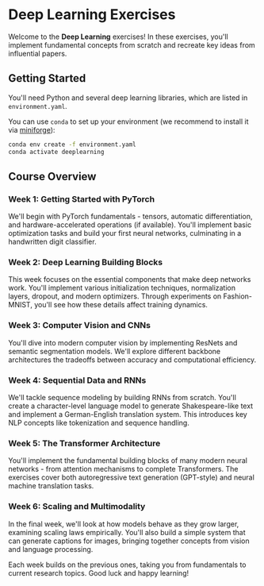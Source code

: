 # Deep Learning Exercises

Welcome to the **Deep Learning** exercises!
In these exercises, you'll implement fundamental concepts from scratch and recreate key ideas from influential papers.

## Getting Started

You'll need Python and several deep learning libraries, which are listed in `environment.yaml`.

You can use `conda` to set up your environment (we recommend to install it via [miniforge](https://github.com/conda-forge/miniforge)):

```bash
conda env create -f environment.yaml
conda activate deeplearning
```

## Course Overview

### Week 1: Getting Started with PyTorch
We'll begin with PyTorch fundamentals - tensors, automatic differentiation, and hardware-accelerated operations (if available).
You'll implement basic optimization tasks and build your first neural networks, culminating in a handwritten digit classifier.

### Week 2: Deep Learning Building Blocks
This week focuses on the essential components that make deep networks work.
You'll implement various initialization techniques, normalization layers, dropout, and modern optimizers.
Through experiments on Fashion-MNIST, you'll see how these details affect training dynamics.

### Week 3: Computer Vision and CNNs
You'll dive into modern computer vision by implementing ResNets and semantic segmentation models.
We'll explore different backbone architectures the tradeoffs between accuracy and computational efficiency.

### Week 4: Sequential Data and RNNs
We'll tackle sequence modeling by building RNNs from scratch.
You'll create a character-level language model to generate Shakespeare-like text and implement a German-English translation system.
This introduces key NLP concepts like tokenization and sequence handling.

### Week 5: The Transformer Architecture
You'll implement the fundamental building blocks of many modern neural networks - from attention mechanisms to complete Transformers.
The exercises cover both autoregressive text generation (GPT-style) and neural machine translation tasks.

### Week 6: Scaling and Multimodality
In the final week, we'll look at how models behave as they grow larger, examining scaling laws empirically.
You'll also build a simple system that can generate captions for images, bringing together concepts from vision and language processing.

Each week builds on the previous ones, taking you from fundamentals to current research topics. Good luck and happy learning!
